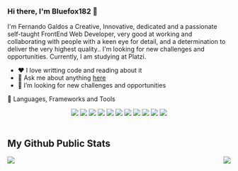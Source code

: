 ### Hi there, I'm Bluefox182 👋
I'm Fernando Galdos a Creative, Innovative, dedicated and a passionate self-taught FrontEnd Web Developer, very good at working and collaborating with people with a keen eye for detail, and a determination to deliver the very highest quality.. I'm looking for new challenges and opportunities. 
Currently, I am studying at Platzi.

- ❤️ I love writting code and reading about it
- 💬 Ask me about anything <a href="https://github.com/Bluefox182/Bluefox182/issues">here</a>
- 🤔 I’m looking for new challenges and opportunities

🔭 Languages, Frameworks and Tools

<p align="center">
  <img src="https://img.shields.io/badge/-HTML-E34F26?style=flat&logo=HTML5&logoColor=white"> <img src="https://img.shields.io/badge/-CSS-1572B6?style=flat&logo=css3&logoColor=white"> <img src="https://img.shields.io/badge/-JavaScript-F7DF1E?style=flat&logo=javascript&logoColor=white"> <img src="https://img.shields.io/badge/-Bootstrap-563D7C?style=flat&logo=bootstrap&logoColor=white"> <img src="https://img.shields.io/badge/-Tailwind%20CSS-38B2AC?style=flat&logo=tailwind-css&logoColor=white"> <img src="https://img.shields.io/badge/-React%20JS-61DAFB?style=flat&logo=react&logoColor=white"> <img src="https://img.shields.io/badge/-Webpack-8DD6F9?style=flat&logo=webpack&logoColor=white"> <img src="https://img.shields.io/badge/-Github-181717?style=flat&logo=github&logoColor=white"> <img src="https://img.shields.io/badge/-Git-F05032?style=flat&logo=git&logoColor=white"> <img src="https://img.shields.io/badge/-Visual%20Studio%20Code-007ACC?style=flat&logo=visual-studio-code&logoColor=white"> <img src="https://img.shields.io/badge/-npm-CB3837?style=flat&logo=npm&logoColor=white">
 </br>
  </br>
</p>

## My Github Public Stats
<p align="center">
  <img align="left" src = "https://github-readme-stats.vercel.app/api?username=Bluefox182&show_icons=true&theme=onedark">
  <img align="right" src="https://github-readme-stats.vercel.app/api/top-langs/?username=Bluefox182&layout=compact&theme=onedark" />
   </br>
  </br>
</p>





<!--
**Bluefox182/Bluefox182** is a ✨ _special_ ✨ repository because its `README.md` (this file) appears on your GitHub profile.

Here are some ideas to get you started:

- 🔭 I’m currently working on ...
- 🌱 I’m currently learning ...
- 👯 I’m looking to collaborate on ...
- 🤔 I’m looking for help with ... new challenges and opportunities
- 💬 Ask me about ...
- 📫 How to reach me: ...
- 😄 Pronouns: ...
- ⚡ Fun fact: ...
-->

